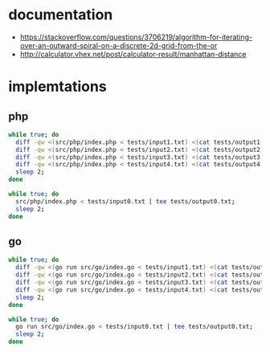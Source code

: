 # documentation

* https://stackoverflow.com/questions/3706219/algorithm-for-iterating-over-an-outward-spiral-on-a-discrete-2d-grid-from-the-or
* http://calculator.vhex.net/post/calculator-result/manhattan-distance

# implemtations

## php

```sh
while true; do
  diff -qw <(src/php/index.php < tests/input1.txt) <(cat tests/output1.txt);
  diff -qw <(src/php/index.php < tests/input2.txt) <(cat tests/output2.txt);
  diff -qw <(src/php/index.php < tests/input3.txt) <(cat tests/output3.txt);
  diff -qw <(src/php/index.php < tests/input4.txt) <(cat tests/output4.txt);
  sleep 2;
done
```

```sh
while true; do
  src/php/index.php < tests/input0.txt | tee tests/output0.txt;
  sleep 2;
done
```

## go

```sh
while true; do
  diff -qw <(go run src/go/index.go < tests/input1.txt) <(cat tests/output1.txt);
  diff -qw <(go run src/go/index.go < tests/input2.txt) <(cat tests/output2.txt);
  diff -qw <(go run src/go/index.go < tests/input3.txt) <(cat tests/output3.txt);
  diff -qw <(go run src/go/index.go < tests/input4.txt) <(cat tests/output4.txt);
  sleep 2;
done
```

```sh
while true; do
  go run src/go/index.go < tests/input0.txt | tee tests/output0.txt;
  sleep 2;
done
```
